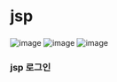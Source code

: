 # jsp
###
![image](https://github.com/yeonjuyeong/jsp/assets/123055714/44833fca-c7f8-47fd-aae3-08c35bb447c7)
![image](https://github.com/yeonjuyeong/jsp/assets/123055714/9982961b-aeab-4e8b-8c0d-3b1d53ae5624)
![image](https://github.com/yeonjuyeong/jsp/assets/123055714/01ef9238-6946-450a-adf2-1726658a1a3c)


### jsp 로그인
```
